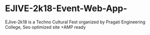 # EJIVE-2k18-Event-Web-App-
EJive-2k18 is a Techno Cultural Fest organized by Pragati Engineering College,
Seo optimized site +AMP ready
